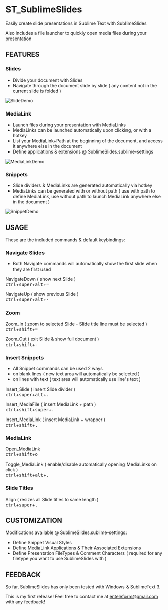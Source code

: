 
# ST_SublimeSlides

Easily create slide presentations in Sublime Text with SublimeSlides

Also includes a file launcher to quickly open media files during your presentation

## FEATURES

### Slides

* Divide your document with Slides
* Navigate through the document slide by slide ( any content not in the current slide is folded )

![SlideDemo](http://i.imgur.com/q02FrPm.gif?1)

### MediaLink

* Launch files during your presentation with MediaLinks
* MediaLinks can be launched automatically upon clicking, or with a hotkey
* List your MediaLink+Path at the beginning of the document, and access it anywhere else in the document
* Define applications & extensions @ SublimeSlides.sublime-settings

![MediaLinkDemo](http://i.imgur.com/0UxRYbf.gif?1)

### Snippets

* Slide dividers & MediaLinks are generated automatically via hotkey
* MediaLinks can be generated with or without path ( use with path to define MediaLink, use without path to launch MediaLink anywhere else in the document )

![SnippetDemo](http://i.imgur.com/RUvj93C.gif?1)

## USAGE

These are the included commands & default keybindings:

### Navigate Slides

* Both Navigate commands will automatically show the first slide when they are first used

NavigateDown ( show next Slide )  
<kbd>ctrl</kbd>+<kbd>super</kbd>+<kbd>alt</kbd>+<kbd>=</kbd>

NavigateUp ( show previous Slide )  
<kbd>ctrl</kbd>+<kbd>super</kbd>+<kbd>alt</kbd>+<kbd>-</kbd>

### Zoom

Zoom_In  ( zoom to selected Slide - Slide title line must be selected )  
<kbd>ctrl</kbd>+<kbd>shift</kbd>+<kbd>=</kbd>

Zoom_Out ( exit Slide & show full document )  
<kbd>ctrl</kbd>+<kbd>shift</kbd>+<kbd>-</kbd>

### Insert Snippets

* All Snippet commands can be used 2 ways
 * on blank lines ( new text area will automatically be selected )
 * on lines with text ( text area will automatically use line's text )

Insert_Slide ( insert Slide divider )  
<kbd>ctrl</kbd>+<kbd>super</kbd>+<kbd>alt</kbd>+<kbd>.</kbd>

Insert_MediaFile ( insert MediaLink + path )  
<kbd>ctrl</kbd>+<kbd>shift</kbd>+<kbd>super</kbd>+<kbd>.</kbd>

Insert_MediaLink ( insert MediaLink + wrapper )  
<kbd>ctrl</kbd>+<kbd>shift</kbd>+<kbd>.</kbd>

### MediaLink

Open_MediaLink  
<kbd>ctrl</kbd>+<kbd>shift</kbd>+<kbd>o</kbd>

Toggle_MediaLink ( enable/disable automatically opening MediaLinks on click )  
<kbd>ctrl</kbd>+<kbd>shift</kbd>+<kbd>alt</kbd>+<kbd>.</kbd>

### Slide Titles

Align ( resizes all Slide titles to same length )  
<kbd>ctrl</kbd>+<kbd>super</kbd>+<kbd>.</kbd>

## CUSTOMIZATION

Modifications available @ SublimeSlides.sublime-settings:

* Define Snippet Visual Styles
* Define MediaLink Applications & Their Associated Extensions 
* Define Presentation FileTypes & Comment Characters ( required for any filetype you want to use SublimeSlides with )

## FEEDBACK

So far, SublimeSlides has only been tested with Windows & SublimeText 3.

This is my first release! Feel free to contact me at enteleform@gmail.com with any feedback!
